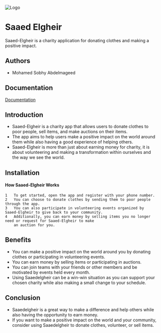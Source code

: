 ![Logo](https://iili.io/HRgFtTX.md.png)


# Saaed Elgheir

Saaed-Elgheir is a charity application for donating clothes and making a positive impact.



## Authors

- Mohamed Sobhy Abdelmageed 



## Documentation

[Documentation](https://linktodocumentation)



## Introduction

 - Saaed-Elgheir is a charity app that allows users to donate clothes to poor people, sell items, and make auctions on their items.
 - The app aims to help users make a positive impact on the world around them while also having a good experience of helping others.
 - Saaed-Elgheir is more than just about earning money for charity, it is about volunteering and making a transformation within ourselves and the way we see the world.



## Installation

#### How Saaed-Elgheir Works

	1	To get started, open the app and register with your phone number.
	2	You can choose to donate clothes by sending them to poor people through the app.
	3	You can also participate in volunteering events organized by Saaed-Elgheir to give back to your community.
	4	Additionally, you can earn money by selling items you no longer need or request for Saaed-Elgheir to make 
		an auction for you.
    

## Benefits

 - You can make a positive impact on the world around you by donating clothes or participating in volunteering events.
 - You can earn money by selling items or participating in auctions.
 - You can join teams with your friends or other members and be motivated by events held every month.
 - Using Saaedelgheir can be a win-win situation as you can support your chosen charity while also making a small change 
   to your schedule.


## Conclusion

 - Saaedelgheir is a great way to make a difference and help others while also having the opportunity to earn money.
 - If you want to make a positive impact on the world and your community, consider using Saaedelgheir to donate clothes, 
   volunteer, or sell items.







